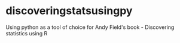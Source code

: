 # discoveringstatsusingpy
Using python as a tool of choice for Andy Field's book - Discovering statistics using R 
